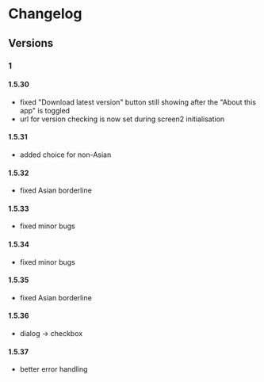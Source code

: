 # Changelog
## Versions
### 1
#### 1.5.30
- fixed "Download latest version" button still showing after the "About this app" is toggled
- url for version checking is now set during screen2 initialisation
#### 1.5.31
- added choice for non-Asian
#### 1.5.32
- fixed Asian borderline
#### 1.5.33
- fixed minor bugs
#### 1.5.34
- fixed minor bugs
#### 1.5.35
- fixed Asian borderline
#### 1.5.36
- dialog -> checkbox
#### 1.5.37
- better error handling
